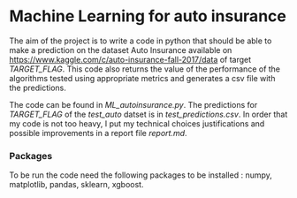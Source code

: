 # Machine Learning for auto insurance

The aim of the project is to write a code in python that should be able to make a prediction on the dataset Auto Insurance available on https://www.kaggle.com/c/auto-insurance-fall-2017/data of target *TARGET_FLAG*. This code also returns the value of the performance of the algorithms tested using appropriate metrics and generates a csv file with the predictions. 

The code can be found in *ML_autoinsurance.py*. The predictions for *TARGET_FLAG* of the *test_auto* datset is in *test_predictions.csv*. In order that my code is not too heavy, I put my technical choices justifications and possible improvements in a report file *report.md*.

### Packages
To be run the code need the following packages to be installed : numpy, matplotlib, pandas, sklearn, xgboost.


